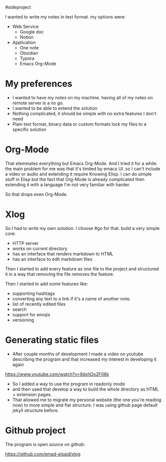 #sideproject 

I wanted to write my notes in text format. my options were:

* Web Service 
    * Google doc
    * Notion
* Application
	* One note
	* Obsidian
    * Typora
    * Emacs Org-Mode
  
# My preferences

- I wanted to have my notes on my machine. having all of my notes on remote server is a no go. 
- I wanted to be able to extend the solution
- Nothing complicated, it should be simple with no extra features I don't need
- Plain text format, binary data or custom formats lock my files to a specific solution

# Org-Mode

That eleminates everything but Emacs Org-Mode. And I tried it for a while. the main problem for me was that it's limited by emacs UI. so I can't include a video or audio and extending it require Knowing Elisp. I can do simple stuff in Elisp but the fact that Org-Mode is already complicated then extending it with a language I'm not very familiar with harder. 

So that drops even Org-Mode.

# Xlog

So I had to write my own solution. I choose #go for that. build a very simple core: 

- HTTP server 
- works on current directory
- has an interface that renders markdown to HTML
- has an interface to edit markdown files

Then I started to add every feature as one file to the project and structured it in a way that removing the file removes the feature.

Then I started to add some features like: 

- supporting hashtags
- converting any text to a link if it's a name of another note.
- list of recently edited files
- search
- support for emojis
- versioning

# Generating static files

- After couple months of development I made a video on youtube describing the program and that increased my interest in developing it again

https://www.youtube.com/watch?v=9dxhDo2F06k

- So I added a way to use the program in readonly mode
- and then used that develop a way to build the whole directory as HTML + extension pages.
- That allowed me to migrate my personal website (the one you're reading now) to more simple and flat structure. I was using github page default jekyll structure before.

# Github project 

The program is open source on github: 

https://github.com/emad-elsaid/xlog

